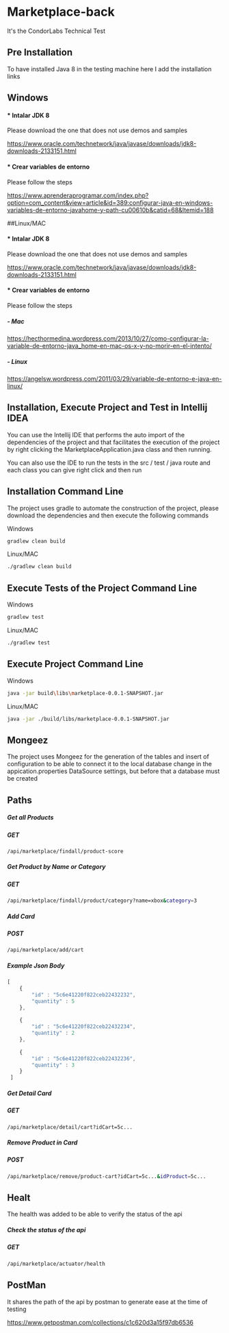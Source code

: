 # Marketplace-back

It's the CondorLabs Technical Test

## Pre Installation
To have installed Java 8 in the testing machine here I add the installation links

## Windows

#### * Intalar JDK 8
Please download the one that does not use demos and samples

https://www.oracle.com/technetwork/java/javase/downloads/jdk8-downloads-2133151.html

#### * Crear variables de entorno
Please follow the steps

https://www.aprenderaprogramar.com/index.php?option=com_content&view=article&id=389:configurar-java-en-windows-variables-de-entorno-javahome-y-path-cu00610b&catid=68&Itemid=188


##Linux/MAC

#### * Intalar JDK 8
Please download the one that does not use demos and samples

https://www.oracle.com/technetwork/java/javase/downloads/jdk8-downloads-2133151.html

#### * Crear variables de entorno
Please follow the steps

##### - Mac
https://hecthormedina.wordpress.com/2013/10/27/como-configurar-la-variable-de-entorno-java_home-en-mac-os-x-y-no-morir-en-el-intento/

##### - Linux
https://angelsw.wordpress.com/2011/03/29/variable-de-entorno-e-java-en-linux/

## Installation, Execute Project and Test in Intellij IDEA 

You can use the Intellij IDE that performs the auto import of the dependencies of the project and that facilitates the execution of the project by right clicking the MarketplaceApplication.java class and then running.

You can also use the IDE to run the tests in the src / test / java route and each class you can give right click and then run



## Installation Command Line

The project uses gradle to automate the construction of the project, please download the dependencies and then execute the following commands

Windows

```bash
gradlew clean build
``` 
Linux/MAC

```bash
./gradlew clean build
``` 

## Execute Tests of the Project Command Line

Windows

```bash
gradlew test
``` 
Linux/MAC

```bash
./gradlew test
``` 


## Execute Project Command Line

Windows

```bash
java -jar build\libs\marketplace-0.0.1-SNAPSHOT.jar
``` 

Linux/MAC

```bash
java -jar ./build/libs/marketplace-0.0.1-SNAPSHOT.jar
``` 

## Mongeez
The project uses Mongeez for the generation of the tables and insert of configuration to be able to connect it to the local database change in the appication.properties DataSource settings, but before that a database must be created

## Paths

##### Get all Products
##### GET
```bash
/api/marketplace/findall/product-score
```

##### Get Product by Name or Category
##### GET
```bash
/api/marketplace/findall/product/category?name=xbox&category=3
```

##### Add Card
##### POST
```bash
/api/marketplace/add/cart
```

##### Example Json Body
```javascript
[
	{
        "id" : "5c6e41220f822ceb22432232",
        "quantity" : 5
    },
    
    {
        "id" : "5c6e41220f822ceb22432234",
        "quantity" : 2
    },
    
    {
        "id" : "5c6e41220f822ceb22432236",
        "quantity" : 3
    }
 ]
 ```

##### Get Detail Card
##### GET
```bash
/api/marketplace/detail/cart?idCart=5c...
```

##### Remove Product in Card
##### POST
```bash
/api/marketplace/remove/product-cart?idCart=5c...&idProduct=5c...
```

## Healt
The health was added to be able to verify the status of the api

##### Check the status of the api
##### GET
```bash
/api/marketplace/actuator/health
```

## PostMan

It shares the path of the api by postman to generate ease at the time of testing

https://www.getpostman.com/collections/c1c620d3a15f97db6536

